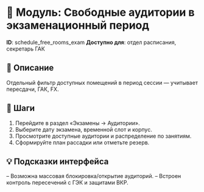 # 📘 Модуль: Свободные аудитории в экзаменационный период
**ID**: schedule_free_rooms_exam
**Доступно для**: отдел расписания, секретарь ГАК

## 📝 Описание
Отдельный фильтр доступных помещений в период сессии — учитывает пересдачи, ГАК, FX.

## 🩜 Шаги
1. Перейдите в раздел «Экзамены → Аудитории».
2. Выберите дату экзамена, временной слот и корпус.
3. Просмотрите доступные аудитории и распределение по занятиям.
4. Сформируйте план рассадки или отметьте резерв.

## 💡 Подсказки интерфейса
– Возможна массовая блокировка/открытие аудиторий.
– Встроен контроль пересечений с ГЭК и защитами ВКР.
